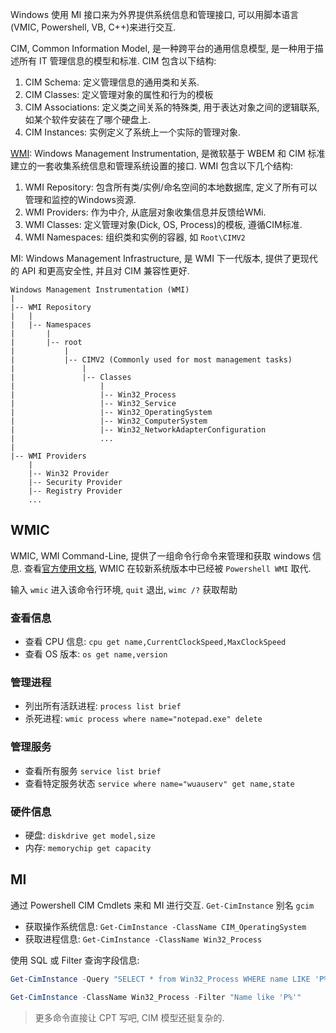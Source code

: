 Windows 使用 MI 接口来为外界提供系统信息和管理接口, 可以用脚本语言 (VMIC, Powershell, VB, C++)来进行交互.

CIM, Common Information Model, 是一种跨平台的通用信息模型, 是一种用于描述所有 IT 管理信息的模型和标准. CIM 包含以下结构:
1. CIM Schema: 定义管理信息的通用类和关系.
2. CIM Classes: 定义管理对象的属性和行为的模板
3. CIM Associations: 定义类之间关系的特殊类, 用于表达对象之间的逻辑联系, 如某个软件安装在了哪个硬盘上.
4. CIM Instances: 实例定义了系统上一个实际的管理对象.

[WMI](https://learn.microsoft.com/en-us/windows/win32/wmisdk/wmi-start-page): Windows Management Instrumentation, 是微软基于 WBEM 和 CIM 标准建立的一套收集系统信息和管理系统设置的接口. WMI 包含以下几个结构:
1. WMI Repository: 包含所有类/实例/命名空间的本地数据库, 定义了所有可以管理和监控的Windows资源.
1. WMI Providers: 作为中介, 从底层对象收集信息并反馈给WMi.
2. WMI Classes: 定义管理对象(Dick, OS, Process)的模板, 遵循CIM标准.
3. WMI Namespaces: 组织类和实例的容器, 如 `Root\CIMV2`

MI: Windows Management Infrastructure, 是 WMI 下一代版本, 提供了更现代的 API 和更高安全性, 并且对 CIM 兼容性更好.

```
Windows Management Instrumentation (WMI)
|
|-- WMI Repository
|   |
|   |-- Namespaces
|       |
|       |-- root
|           |
|           |-- CIMV2 (Commonly used for most management tasks)
|               |
|               |-- Classes
|                   |
|                   |-- Win32_Process
|                   |-- Win32_Service
|                   |-- Win32_OperatingSystem
|                   |-- Win32_ComputerSystem
|                   |-- Win32_NetworkAdapterConfiguration 
|                   ...
|
|-- WMI Providers
    |
    |-- Win32 Provider
    |-- Security Provider
    |-- Registry Provider
    ...
```
## WMIC

WMIC, WMI Command-Line, 提供了一组命令行命令来管理和获取 windows 信息. 查看[官方使用文档](https://learn.microsoft.com/en-us/windows/win32/wmisdk/using-wmi), WMIC 在较新系统版本中已经被 `Powershell WMI` 取代.

输入 `wmic` 进入该命令行环境, `quit` 退出, `wimc /?` 获取帮助

### 查看信息

- 查看 CPU 信息: `cpu get name,CurrentClockSpeed,MaxClockSpeed`
- 查看 OS 版本: `os get name,version`


### 管理进程

- 列出所有活跃进程: `process list brief`
- 杀死进程: `wmic process where name="notepad.exe" delete`

### 管理服务

- 查看所有服务 `service list brief`
- 查看特定服务状态 `service where name="wuauserv" get name,state`

### 硬件信息

- 硬盘: `diskdrive get model,size`
- 内存: `memorychip get capacity`

## MI

通过 Powershell CIM Cmdlets 来和 MI 进行交互. `Get-CimInstance` 别名 `gcim`

- 获取操作系统信息: `Get-CimInstance -ClassName CIM_OperatingSystem`
- 获取进程信息: `Get-CimInstance -ClassName Win32_Process`

使用 SQL 或 Filter 查询字段信息:

```powershell
Get-CimInstance -Query "SELECT * from Win32_Process WHERE name LIKE 'P%'"

Get-CimInstance -ClassName Win32_Process -Filter "Name like 'P%'"
```

> 更多命令直接让 CPT 写吧, CIM 模型还挺复杂的.